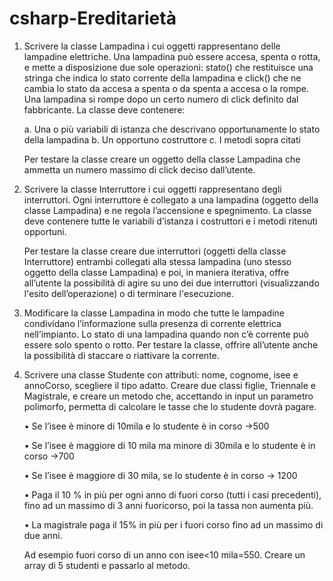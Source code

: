 # csharp-Ereditarietà

1.  Scrivere la classe Lampadina i cui oggetti rappresentano delle lampadine elettriche. Una
    lampadina può essere accesa, spenta o rotta, e mette a disposizione due sole operazioni: stato()
    che restituisce una stringa che indica lo stato corrente della lampadina e click() che ne cambia lo
    stato da accesa a spenta o da spenta a accesa o la rompe. Una lampadina si rompe dopo un
    certo numero di click definito dal fabbricante. La classe deve contenere:
    
      a. Una o più variabili di istanza che descrivano opportunamente lo stato della lampadina
      b. Un opportuno costruttore
      c. I metodi sopra citati
    
    Per testare la classe creare un oggetto della classe Lampadina che ammetta un numero massimo
    di click deciso dall’utente.
    
2.  Scrivere la classe Interruttore i cui oggetti rappresentano degli interruttori. Ogni interruttore è
    collegato a una lampadina (oggetto della classe Lampadina) e ne regola l’accensione e
    spegnimento. La classe deve contenere tutte le variabili d’istanza i costruttori e i metodi ritenuti
    opportuni.

    Per testare la classe creare due interruttori (oggetti della classe Interruttore) entrambi collegati
    alla stessa lampadina (uno stesso oggetto della classe Lampadina) e poi, in maniera iterativa,
    offre all’utente la possibilità di agire su uno dei due interruttori (visualizzando l'esito
    dell’operazione) o di terminare l'esecuzione.

3. Modificare la classe Lampadina in modo che tutte le lampadine condividano l’informazione sulla
   presenza di corrente elettrica nell’impianto. Lo stato di una lampadina quando non c’è corrente
   può essere solo spento o rotto. Per testare la classe, offrire all’utente anche la possibilità di staccare o riattivare la corrente.

4. Scrivere una classe Studente con attributi: nome, cognome, isee e annoCorso, scegliere il tipo
   adatto. Creare due classi figlie, Triennale e Magistrale, e creare un metodo che, accettando in
   input un parametro polimorfo, permetta di calcolare le tasse che lo studente dovrà pagare.
   
      • Se l’isee è minore di 10mila e lo studente è in corso →500
   
      • Se l’isee è maggiore di 10 mila ma minore di 30mila e lo studente è in corso →700
   
      • Se l’isee è maggiore di 30 mila, se lo studente è in corso → 1200
   
      • Paga il 10 % in più per ogni anno di fuori corso (tutti i casi precedenti), fino ad un massimo di 3 anni fuoricorso, poi la tassa non aumenta più.
   
      • La magistrale paga il 15% in più per i fuori corso fino ad un massimo di due anni.

   Ad esempio fuori corso di un anno con isee<10 mila=550.
   Creare un array di 5 studenti e passarlo al metodo.
